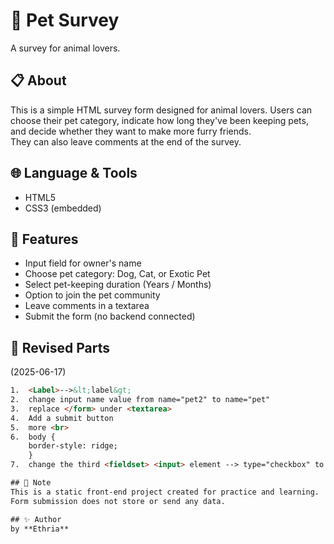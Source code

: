 # 🐾 Pet Survey
A survey for animal lovers.

## 📋 About
This is a simple HTML survey form designed for animal lovers.
Users can choose their pet category, indicate how long they've been keeping pets,
and decide whether they want to make more furry friends.  
They can also leave comments at the end of the survey.

## 🌐 Language & Tools
- HTML5
- CSS3 (embedded)

## 🎯 Features
- Input field for owner's name
- Choose pet category: Dog, Cat, or Exotic Pet
- Select pet-keeping duration (Years / Months)
- Option to join the pet community
- Leave comments in a textarea
- Submit the form (no backend connected)

## 🔧 Revised Parts
(2025-06-17)

```html
1.  <Label>-->&lt;label&gt;
2.  change input name value from name="pet2" to name="pet"
3.  replace </form> under <textarea>
4.  Add a submit button
5.  more <br>
6.  body {
    border-style: ridge;
    }
7.  change the third <fieldset> <input> element --> type="checkbox" to type="radio"

## 📌 Note
This is a static front-end project created for practice and learning.  
Form submission does not store or send any data.

## ✨ Author
by **Ethria**
